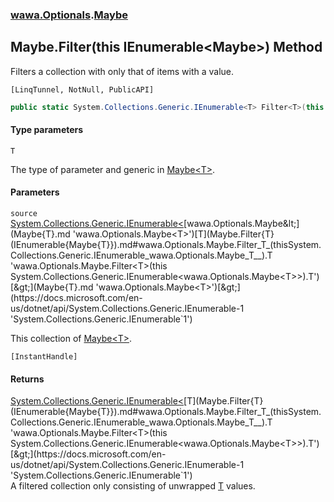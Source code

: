 ### [wawa.Optionals](wawa.Optionals.md 'wawa.Optionals').[Maybe](Maybe.md 'wawa.Optionals.Maybe')

## Maybe.Filter<T>(this IEnumerable<Maybe<T>>) Method

Filters a collection with only that of items with a value.<p/>`[LinqTunnel, NotNull, PublicAPI]`

```csharp
public static System.Collections.Generic.IEnumerable<T> Filter<T>(this System.Collections.Generic.IEnumerable<wawa.Optionals.Maybe<T>> source);
```
#### Type parameters

<a name='wawa.Optionals.Maybe.Filter_T_(thisSystem.Collections.Generic.IEnumerable_wawa.Optionals.Maybe_T__).T'></a>

`T`

The type of parameter and generic in [Maybe&lt;T&gt;](Maybe{T}.md 'wawa.Optionals.Maybe<T>').
#### Parameters

<a name='wawa.Optionals.Maybe.Filter_T_(thisSystem.Collections.Generic.IEnumerable_wawa.Optionals.Maybe_T__).source'></a>

`source` [System.Collections.Generic.IEnumerable&lt;](https://docs.microsoft.com/en-us/dotnet/api/System.Collections.Generic.IEnumerable-1 'System.Collections.Generic.IEnumerable`1')[wawa.Optionals.Maybe&lt;](Maybe{T}.md 'wawa.Optionals.Maybe<T>')[T](Maybe.Filter{T}(IEnumerable{Maybe{T}}).md#wawa.Optionals.Maybe.Filter_T_(thisSystem.Collections.Generic.IEnumerable_wawa.Optionals.Maybe_T__).T 'wawa.Optionals.Maybe.Filter<T>(this System.Collections.Generic.IEnumerable<wawa.Optionals.Maybe<T>>).T')[&gt;](Maybe{T}.md 'wawa.Optionals.Maybe<T>')[&gt;](https://docs.microsoft.com/en-us/dotnet/api/System.Collections.Generic.IEnumerable-1 'System.Collections.Generic.IEnumerable`1')

This collection of [Maybe&lt;T&gt;](Maybe{T}.md 'wawa.Optionals.Maybe<T>').<p/>`[InstantHandle]`

#### Returns
[System.Collections.Generic.IEnumerable&lt;](https://docs.microsoft.com/en-us/dotnet/api/System.Collections.Generic.IEnumerable-1 'System.Collections.Generic.IEnumerable`1')[T](Maybe.Filter{T}(IEnumerable{Maybe{T}}).md#wawa.Optionals.Maybe.Filter_T_(thisSystem.Collections.Generic.IEnumerable_wawa.Optionals.Maybe_T__).T 'wawa.Optionals.Maybe.Filter<T>(this System.Collections.Generic.IEnumerable<wawa.Optionals.Maybe<T>>).T')[&gt;](https://docs.microsoft.com/en-us/dotnet/api/System.Collections.Generic.IEnumerable-1 'System.Collections.Generic.IEnumerable`1')  
A filtered collection only consisting of unwrapped [T](Maybe.Filter{T}(IEnumerable{Maybe{T}}).md#wawa.Optionals.Maybe.Filter_T_(thisSystem.Collections.Generic.IEnumerable_wawa.Optionals.Maybe_T__).T 'wawa.Optionals.Maybe.Filter<T>(this System.Collections.Generic.IEnumerable<wawa.Optionals.Maybe<T>>).T') values.